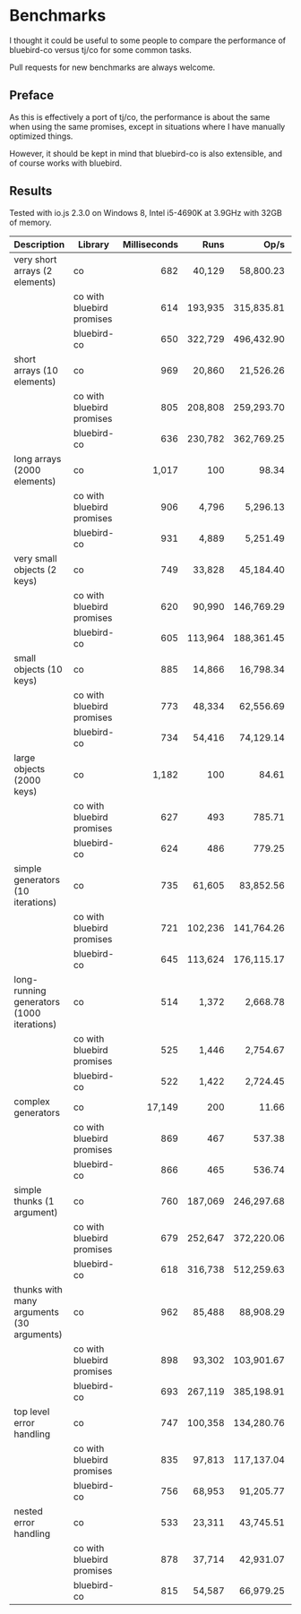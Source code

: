 Benchmarks
==========

I thought it could be useful to some people to compare the performance of bluebird-co versus tj/co for some common tasks.

Pull requests for new benchmarks are always welcome.

## Preface

As this is effectively a port of tj/co, the performance is about the same when using the same promises, except in situations where I have manually optimized things.

However, it should be kept in mind that bluebird-co is also extensible, and of course works with bluebird.

## Results

Tested with io.js 2.3.0 on Windows 8, Intel i5-4690K at 3.9GHz with 32GB of memory.

| Description                               | Library                   | Milliseconds | Runs    | Op/s       | %    |
|-------------------------------------------|---------------------------|-------------:|--------:|-----------:|-----:|
| very short arrays (2 elements)            | co                        | 682          | 40,129  | 58,800.23  | 12%  |
|                                           | co with bluebird promises | 614          | 193,935 | 315,835.81 | 64%  |
|                                           | bluebird-co               | 650          | 322,729 | 496,432.90 | 100% |
| short arrays (10 elements)                | co                        | 969          | 20,860  | 21,526.26  | 6%   |
|                                           | co with bluebird promises | 805          | 208,808 | 259,293.70 | 71%  |
|                                           | bluebird-co               | 636          | 230,782 | 362,769.25 | 100% |
| long arrays (2000 elements)               | co                        | 1,017        | 100     | 98.34      | 2%   |
|                                           | co with bluebird promises | 906          | 4,796   | 5,296.13   | 100% |
|                                           | bluebird-co               | 931          | 4,889   | 5,251.49   | 99%  |
| very small objects (2 keys)               | co                        | 749          | 33,828  | 45,184.40  | 24%  |
|                                           | co with bluebird promises | 620          | 90,990  | 146,769.29 | 78%  |
|                                           | bluebird-co               | 605          | 113,964 | 188,361.45 | 100% |
| small objects (10 keys)                   | co                        | 885          | 14,866  | 16,798.34  | 23%  |
|                                           | co with bluebird promises | 773          | 48,334  | 62,556.69  | 84%  |
|                                           | bluebird-co               | 734          | 54,416  | 74,129.14  | 100% |
| large objects (2000 keys)                 | co                        | 1,182        | 100     | 84.61      | 11%  |
|                                           | co with bluebird promises | 627          | 493     | 785.71     | 100% |
|                                           | bluebird-co               | 624          | 486     | 779.25     | 99%  |
| simple generators (10 iterations)         | co                        | 735          | 61,605  | 83,852.56  | 48%  |
|                                           | co with bluebird promises | 721          | 102,236 | 141,764.26 | 80%  |
|                                           | bluebird-co               | 645          | 113,624 | 176,115.17 | 100% |
| long-running generators (1000 iterations) | co                        | 514          | 1,372   | 2,668.78   | 97%  |
|                                           | co with bluebird promises | 525          | 1,446   | 2,754.67   | 100% |
|                                           | bluebird-co               | 522          | 1,422   | 2,724.45   | 99%  |
| complex generators                        | co                        | 17,149       | 200     | 11.66      | 2%   |
|                                           | co with bluebird promises | 869          | 467     | 537.38     | 100% |
|                                           | bluebird-co               | 866          | 465     | 536.74     | 100% |
| simple thunks (1 argument)                | co                        | 760          | 187,069 | 246,297.68 | 48%  |
|                                           | co with bluebird promises | 679          | 252,647 | 372,220.06 | 73%  |
|                                           | bluebird-co               | 618          | 316,738 | 512,259.63 | 100% |
| thunks with many arguments (30 arguments) | co                        | 962          | 85,488  | 88,908.29  | 23%  |
|                                           | co with bluebird promises | 898          | 93,302  | 103,901.67 | 27%  |
|                                           | bluebird-co               | 693          | 267,119 | 385,198.91 | 100% |
| top level error handling                  | co                        | 747          | 100,358 | 134,280.76 | 100% |
|                                           | co with bluebird promises | 835          | 97,813  | 117,137.04 | 87%  |
|                                           | bluebird-co               | 756          | 68,953  | 91,205.77  | 68%  |
| nested error handling                     | co                        | 533          | 23,311  | 43,745.51  | 65%  |
|                                           | co with bluebird promises | 878          | 37,714  | 42,931.07  | 64%  |
|                                           | bluebird-co               | 815          | 54,587  | 66,979.25  | 100% |








